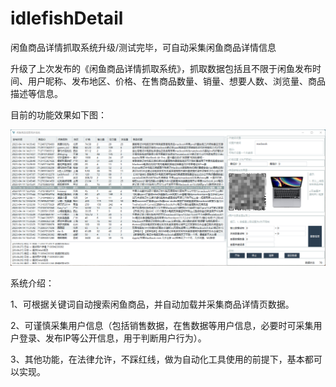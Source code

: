 # idlefishDetail
闲鱼商品详情抓取系统升级/测试完毕，可自动采集闲鱼商品详情信息


升级了上次发布的《闲鱼商品详情抓取系统》，抓取数据包括且不限于闲鱼发布时间、用户昵称、发布地区、价格、在售商品数量、销量、想要人数、浏览量、商品描述等信息。

目前的功能效果如下图：


![](demo/demo.png)


系统介绍：

1、可根据关键词自动搜索闲鱼商品，并自动加载并采集商品详情页数据。

2、可谨慎采集用户信息（包括销售数据，在售数据等用户信息，必要时可采集用户登录、发布IP等公开信息，用于判断用户行为）。

3、其他功能，在法律允许，不踩红线，做为自动化工具使用的前提下，基本都可以实现。
